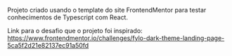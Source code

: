 Projeto criado usando o template do site FrontendMentor para testar conhecimentos de Typescript com React.

Link para o desafio que o projeto foi inspirado: https://www.frontendmentor.io/challenges/fylo-dark-theme-landing-page-5ca5f2d21e82137ec91a50fd